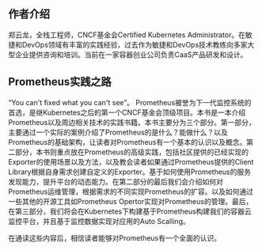 ## 作者介绍

郑云龙，全栈工程师，CNCF基金会Certified Kubernetes Administrator。在敏捷和DevOps领域有丰富的实践经验，过去作为敏捷和DevOps技术教练向多家大型企业提供咨询和培训。当前在一家容器创业公司负责CaaS产品研发和设计。

## Prometheus实践之路

“You can't fixed what you can't see”。 Prometheus被誉为下一代监控系统的首选，是继Kubernetes之后的第一个CNCF基金会顶级项目。本书是一本介绍Prometheus以及周边相关技术的实践书籍。本书主要分为三个部分。第一部分，主要通过一个实际的案例介绍了Prometheus的是什么？能做什么？以及Prometheus的基础架构，让读者对Prometheus有一个基本的认识以及概念。第二部分，本书则重点放在Prometheus的高级实践，包括社区提供的已经实现的Exporter的使用场景以及方法，以及教会读者如果通过Prometheus提供的Client Library根据自身需求创建自定义的Exporter。基于如何使用Prometheus的服务发现能力，提升平台的动态能力。在第二部分的最后我们会介绍如何对Prometheus运维管理，根据需求的不同实现Prometheus的扩容。以及如何通过一些其他的开源工具如Prometheus Opertor实现对Prometheus的管理。最后，在第三部分，我们将会在Kubernetes下构建基于Prometheus构建我们的容器云监控平台，并且基于监控数据实现对应用的Auto Scalling。

在通读这些内容后，相信读者能够对Prometheus有一个全面的认识。